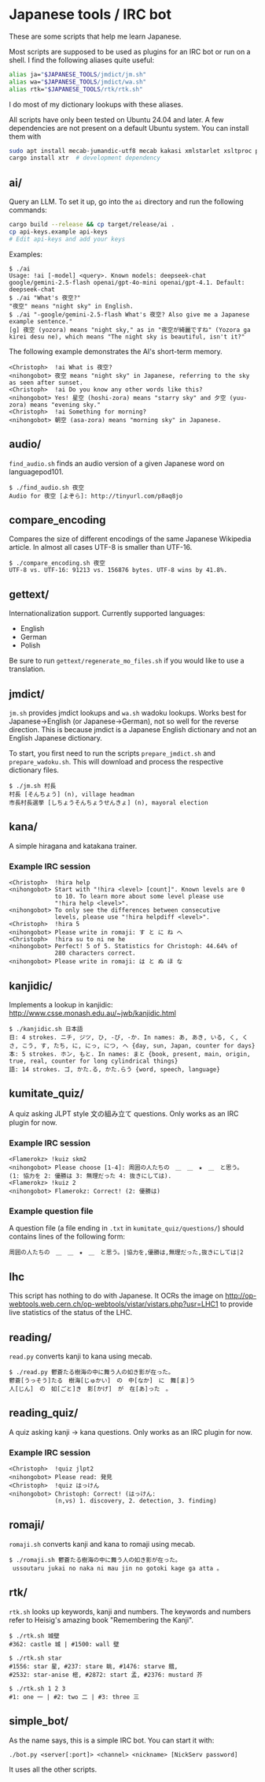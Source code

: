 # Japanese tools / IRC bot

These are some scripts that help me learn Japanese.

Most scripts are supposed to be used as plugins for an IRC bot or run on a
shell. I find the following aliases quite useful:

```bash
alias ja="$JAPANESE_TOOLS/jmdict/jm.sh"
alias wa="$JAPANESE_TOOLS/jmdict/wa.sh"
alias rtk="$JAPANESE_TOOLS/rtk/rtk.sh"
```

I do most of my dictionary lookups with these aliases.

All scripts have only been tested on Ubuntu 24.04 and later. A few dependencies
are not present on a default Ubuntu system. You can install them with

```bash
sudo apt install mecab-jumandic-utf8 mecab kakasi xmlstarlet xsltproc python-irclib sqlite3 bc liburi-perl tesseract-ocr imagemagick
cargo install xtr  # development dependency
```

## ai/

Query an LLM. To set it up, go into the `ai` directory and run the following
commands:

```bash
cargo build --release && cp target/release/ai .
cp api-keys.example api-keys
# Edit api-keys and add your keys
```

Examples:

```text
$ ./ai
Usage: !ai [-model] <query>. Known models: deepseek-chat google/gemini-2.5-flash openai/gpt-4o-mini openai/gpt-4.1. Default: deepseek-chat
$ ./ai "What's 夜空?"
"夜空" means "night sky" in English.
$ ./ai "-google/gemini-2.5-flash What's 夜空? Also give me a Japanese example sentence."
[g] 夜空 (yozora) means "night sky," as in "夜空が綺麗ですね" (Yozora ga kirei desu ne), which means "The night sky is beautiful, isn't it?"
```

The following example demonstrates the AI's short-term memory.

```text
<Christoph>  !ai What is 夜空?
<nihongobot> 夜空 means "night sky" in Japanese, referring to the sky as seen after sunset.
<Christoph>  !ai Do you know any other words like this?
<nihongobot> Yes! 星空 (hoshi-zora) means "starry sky" and 夕空 (yuu-zora) means "evening sky."
<Christoph>  !ai Something for morning?
<nihongobot> 朝空 (asa-zora) means "morning sky" in Japanese.
```

## audio/

`find_audio.sh` finds an audio version of a given Japanese word on
languagepod101.

```text
$ ./find_audio.sh 夜空
Audio for 夜空 [よぞら]: http://tinyurl.com/p8aq8jo
```

## compare_encoding

Compares the size of different encodings of the same Japanese Wikipedia article.
In almost all cases UTF-8 is smaller than UTF-16.

```text
$ ./compare_encoding.sh 夜空
UTF-8 vs. UTF-16: 91213 vs. 156876 bytes. UTF-8 wins by 41.8%.
```

## gettext/

Internationalization support. Currently supported languages:

- English
- German
- Polish

Be sure to run `gettext/regenerate_mo_files.sh` if you would like to use a
translation.

## jmdict/

`jm.sh` provides jmdict lookups and `wa.sh` wadoku lookups. Works best for
Japanese->English (or Japanese->German), not so well for the reverse direction.
This is because jmdict is a Japanese English dictionary and not an English
Japanese dictionary.

To start, you first need to run the scripts `prepare_jmdict.sh` and
`prepare_wadoku.sh`. This will download and process the respective dictionary
files.

```text
$ ./jm.sh 村長
村長 [そんちょう] (n), village headman
市長村長選挙 [しちょうそんちょうせんきょ] (n), mayoral election
```

## kana/

A simple hiragana and katakana trainer.

### Example IRC session

```text
<Christoph>  !hira help
<nihongobot> Start with "!hira <level> [count]". Known levels are 0
             to 10. To learn more about some level please use
             "!hira help <level>".
<nihongobot> To only see the differences between consecutive
             levels, please use "!hira helpdiff <level>".
<Christoph>  !hira 5
<nihongobot> Please write in romaji: す と に ね へ
<Christoph>  !hira su to ni ne he
<nihongobot> Perfect! 5 of 5. Statistics for Christoph: 44.64% of
             280 characters correct.
<nihongobot> Please write in romaji: は と ぬ ほ な
```

## kanjidic/

Implements a lookup in kanjidic:
<http://www.csse.monash.edu.au/~jwb/kanjidic.html>

```text
$ ./kanjidic.sh 日本語
日: 4 strokes. ニチ, ジツ, ひ, -び, -か. In names: あ, あき, いる, く, くさ, こう, す, たち, に, にっ, につ, へ {day, sun, Japan, counter for days}
本: 5 strokes. ホン, もと. In names: まと {book, present, main, origin, true, real, counter for long cylindrical things}
語: 14 strokes. ゴ, かた.る, かた.らう {word, speech, language}
```

## kumitate_quiz/

A quiz asking JLPT style 文の組み立て questions. Only works as an IRC plugin for
now.

### Example IRC session

```text
<Flamerokz> !kuiz skm2
<nihongobot> Please choose [1-4]: 周囲の人たちの　＿　＿　★　＿　と思う。 (1: 協力を 2: 優勝は 3: 無理だった 4: 抜きにしては).
<Flamerokz> !kuiz 2
<nihongobot> Flamerokz: Correct! (2: 優勝は)
```

### Example question file

A question file (a file ending in `.txt` in `kumitate_quiz/questions/`) should
contains lines of the following form:

```text
周囲の人たちの　＿　＿　★　＿　と思う。|協力を,優勝は,無理だった,抜きにしては|2
```

## lhc

This script has nothing to do with Japanese. It OCRs the image on
<http://op-webtools.web.cern.ch/op-webtools/vistar/vistars.php?usr=LHC1> to
provide live statistics of the status of the LHC.

## reading/

`read.py` converts kanji to kana using mecab.

```text
$ ./read.py 鬱蒼たる樹海の中に舞う人の如き影が在った。
鬱蒼[うっそう]たる　樹海[じゅかい]　の　中[なか]　に　舞[ま]う
人[じん]　の　如[ごと]き　影[かげ]　が　在[あ]った　。
```

## reading_quiz/

A quiz asking kanji -> kana questions. Only works as an IRC plugin for now.

### Example IRC session

```text
<Christoph>  !quiz jlpt2
<nihongobot> Please read: 発見
<Christoph>  !quiz はっけん
<nihongobot> Christoph: Correct! (はっけん:
             (n,vs) 1. discovery, 2. detection, 3. finding)
```

## romaji/

`romaji.sh` converts kanji and kana to romaji using mecab.

```text
$ ./romaji.sh 鬱蒼たる樹海の中に舞う人の如き影が在った。
 ussoutaru jukai no naka ni mau jin no gotoki kage ga atta 。
```

## rtk/

`rtk.sh` looks up keywords, kanji and numbers. The keywords and numbers refer to
Heisig's amazing book "Remembering the Kanji".

```text
$ ./rtk.sh 城壁
#362: castle 城 | #1500: wall 壁

$ ./rtk.sh star
#1556: star 星, #237: stare 眺, #1476: starve 餓,
#2532: star-anise 樒, #2872: start 孟, #2376: mustard 芥

$ ./rtk.sh 1 2 3
#1: one 一 | #2: two 二 | #3: three 三
```

## simple_bot/

As the name says, this is a simple IRC bot. You can start it with:

```text
./bot.py <server[:port]> <channel> <nickname> [NickServ password]
```

It uses all the other scripts.
